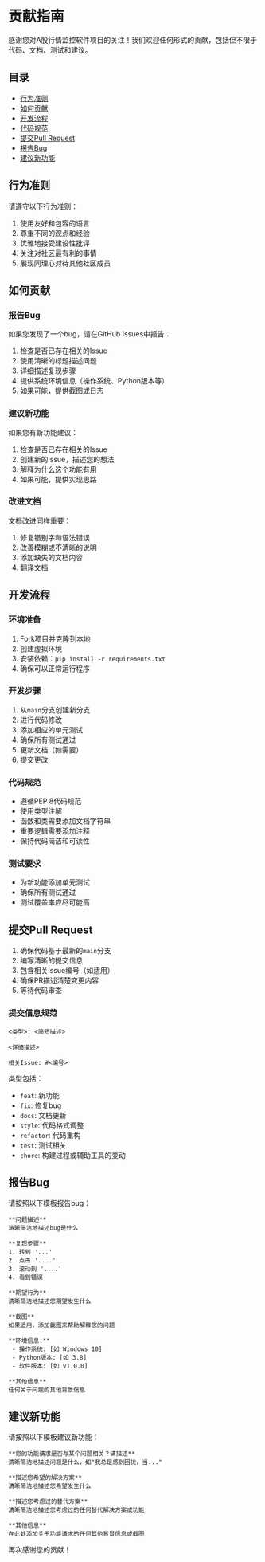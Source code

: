 # 贡献指南

感谢您对A股行情监控软件项目的关注！我们欢迎任何形式的贡献，包括但不限于代码、文档、测试和建议。

## 目录

- [行为准则](#行为准则)
- [如何贡献](#如何贡献)
- [开发流程](#开发流程)
- [代码规范](#代码规范)
- [提交Pull Request](#提交pull-request)
- [报告Bug](#报告bug)
- [建议新功能](#建议新功能)

## 行为准则

请遵守以下行为准则：

1. 使用友好和包容的语言
2. 尊重不同的观点和经验
3. 优雅地接受建设性批评
4. 关注对社区最有利的事情
5. 展现同理心对待其他社区成员

## 如何贡献

### 报告Bug

如果您发现了一个bug，请在GitHub Issues中报告：

1. 检查是否已存在相关的Issue
2. 使用清晰的标题描述问题
3. 详细描述复现步骤
4. 提供系统环境信息（操作系统、Python版本等）
5. 如果可能，提供截图或日志

### 建议新功能

如果您有新功能建议：

1. 检查是否已存在相关的Issue
2. 创建新的Issue，描述您的想法
3. 解释为什么这个功能有用
4. 如果可能，提供实现思路

### 改进文档

文档改进同样重要：

1. 修复错别字和语法错误
2. 改善模糊或不清晰的说明
3. 添加缺失的文档内容
4. 翻译文档

## 开发流程

### 环境准备

1. Fork项目并克隆到本地
2. 创建虚拟环境
3. 安装依赖：`pip install -r requirements.txt`
4. 确保可以正常运行程序

### 开发步骤

1. 从`main`分支创建新分支
2. 进行代码修改
3. 添加相应的单元测试
4. 确保所有测试通过
5. 更新文档（如需要）
6. 提交更改

### 代码规范

- 遵循PEP 8代码规范
- 使用类型注解
- 函数和类需要添加文档字符串
- 重要逻辑需要添加注释
- 保持代码简洁和可读性

### 测试要求

- 为新功能添加单元测试
- 确保所有测试通过
- 测试覆盖率应尽可能高

## 提交Pull Request

1. 确保代码基于最新的`main`分支
2. 编写清晰的提交信息
3. 包含相关Issue编号（如适用）
4. 确保PR描述清楚变更内容
5. 等待代码审查

### 提交信息规范

```
<类型>: <简短描述>

<详细描述>

相关Issue: #<编号>
```

类型包括：
- `feat`: 新功能
- `fix`: 修复bug
- `docs`: 文档更新
- `style`: 代码格式调整
- `refactor`: 代码重构
- `test`: 测试相关
- `chore`: 构建过程或辅助工具的变动

## 报告Bug

请按照以下模板报告bug：

```
**问题描述**
清晰简洁地描述bug是什么

**复现步骤**
1. 转到 '...'
2. 点击 '....'
3. 滚动到 '....'
4. 看到错误

**期望行为**
清晰简洁地描述您期望发生什么

**截图**
如果适用，添加截图来帮助解释您的问题

**环境信息:**
 - 操作系统: [如 Windows 10]
 - Python版本: [如 3.8]
 - 软件版本: [如 v1.0.0]

**其他信息**
任何关于问题的其他背景信息
```

## 建议新功能

请按照以下模板建议新功能：

```
**您的功能请求是否与某个问题相关？请描述**
清晰简洁地描述问题是什么，如"我总是感到困扰，当..."

**描述您希望的解决方案**
清晰简洁地描述您希望发生什么

**描述您考虑过的替代方案**
清晰简洁地描述您考虑过的任何替代解决方案或功能

**其他信息**
在此处添加关于功能请求的任何其他背景信息或截图
```

再次感谢您的贡献！